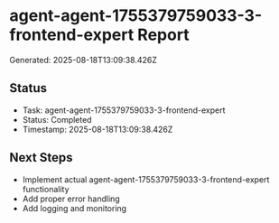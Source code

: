 # agent-agent-1755379759033-3-frontend-expert Report

Generated: 2025-08-18T13:09:38.426Z

## Status
- Task: agent-agent-1755379759033-3-frontend-expert
- Status: Completed
- Timestamp: 2025-08-18T13:09:38.426Z

## Next Steps
- Implement actual agent-agent-1755379759033-3-frontend-expert functionality
- Add proper error handling
- Add logging and monitoring
